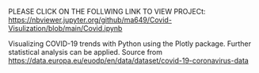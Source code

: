 PLEASE CLICK ON THE FOLLWING LINK TO VIEW PROJECt:
https://nbviewer.jupyter.org/github/ma649/Covid-Visulization/blob/main/Covid.ipynb


Visualizing COVID-19 trends with Python using the Plotly package. Further statistical analysis can be applied.
Source from https://data.europa.eu/euodp/en/data/dataset/covid-19-coronavirus-data
